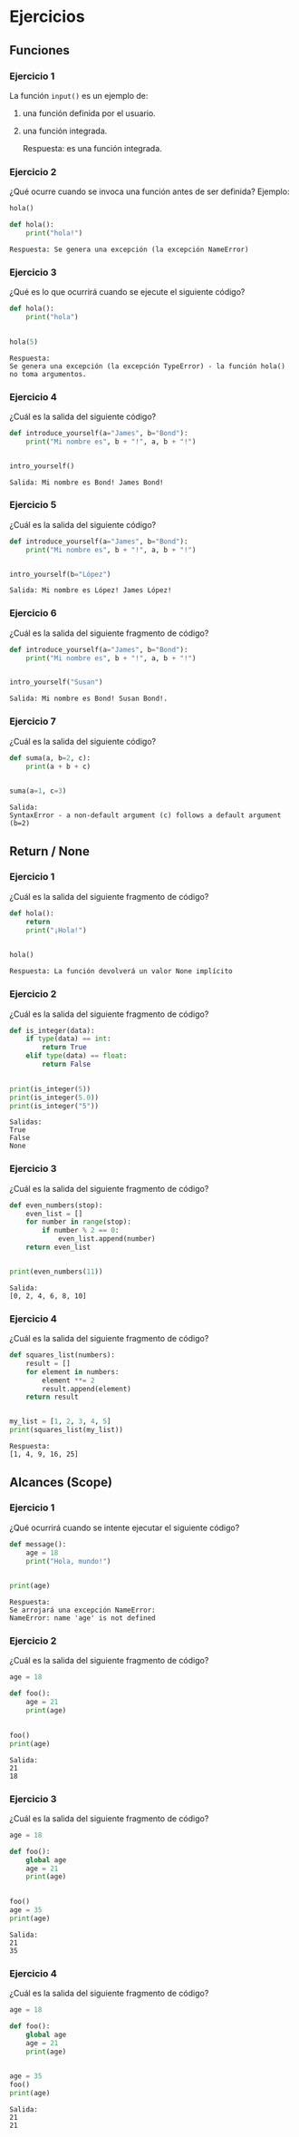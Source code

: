 # Ejercicios

## Funciones

### Ejercicio 1

La función `input()` es un ejemplo de:

1. una función definida por el usuario.
2. una función integrada.


    Respuesta: es una función integrada.

### Ejercicio 2

¿Qué ocurre cuando se invoca una función antes de ser definida? Ejemplo:

```python
hola()

def hola():
    print("hola!")

```

    Respuesta: Se genera una excepción (la excepción NameError)

### Ejercicio 3

¿Qué es lo que ocurrirá cuando se ejecute el siguiente código?

```python
def hola():
    print("hola")

    
hola(5)
```

    Respuesta: 
    Se genera una excepción (la excepción TypeError) - la función hola() no toma argumentos.

### Ejercicio 4

¿Cuál es la salida del siguiente código?

```python
def introduce_yourself(a="James", b="Bond"):
    print("Mi nombre es", b + "!", a, b + "!")


intro_yourself()
```

    Salida: Mi nombre es Bond! James Bond!

### Ejercicio 5

¿Cuál es la salida del siguiente código?

```python
def introduce_yourself(a="James", b="Bond"):
    print("Mi nombre es", b + "!", a, b + "!")


intro_yourself(b="López")
```

    Salida: Mi nombre es López! James López!

### Ejercicio 6

¿Cuál es la salida del siguiente fragmento de código?
```python
def introduce_yourself(a="James", b="Bond"):
    print("Mi nombre es", b + "!", a, b + "!")


intro_yourself("Susan")
```

    Salida: Mi nombre es Bond! Susan Bond!.

### Ejercicio 7

¿Cuál es la salida del siguiente código?

```python
def suma(a, b=2, c):
    print(a + b + c)

    
suma(a=1, c=3)
```

    Salida:
    SyntaxError - a non-default argument (c) follows a default argument (b=2)

## Return / None

### Ejercicio 1

¿Cuál es la salida del siguiente fragmento de código?

```python
def hola():
    return
    print("¡Hola!")

    
hola()
```

    Respuesta: La función devolverá un valor None implícito

### Ejercicio 2

¿Cuál es la salida del siguiente fragmento de código?

```python
def is_integer(data):
    if type(data) == int:
        return True
    elif type(data) == float:
        return False 

    
print(is_integer(5))
print(is_integer(5.0))
print(is_integer("5"))
```

    Salidas:
    True
    False
    None

### Ejercicio 3

¿Cuál es la salida del siguiente fragmento de código?

```python
def even_numbers(stop):
    even_list = []
    for number in range(stop):
        if number % 2 == 0:
            even_list.append(number)
    return even_list


print(even_numbers(11))
```

    Salida:
    [0, 2, 4, 6, 8, 10] 

### Ejercicio 4

¿Cuál es la salida del siguiente fragmento de código?

```python
def squares_list(numbers):
    result = []
    for element in numbers:
        element **= 2
        result.append(element)
    return result


my_list = [1, 2, 3, 4, 5]
print(squares_list(my_list))
```

    Respuesta:
    [1, 4, 9, 16, 25]

## Alcances (Scope)

### Ejercicio 1

¿Qué ocurrirá cuando se intente ejecutar el siguiente código?

```python
def message():
    age = 18
    print("Hola, mundo!")

    
print(age)
```

    Respuesta:
    Se arrojará una excepción NameError:
    NameError: name 'age' is not defined

### Ejercicio 2

¿Cuál es la salida del siguiente fragmento de código?

```python
age = 18

def foo():
    age = 21
    print(age)

    
foo()
print(age)

```

    Salida:
    21
    18

### Ejercicio 3

¿Cuál es la salida del siguiente fragmento de código?

```python
age = 18

def foo():
    global age
    age = 21
    print(age)

    
foo()
age = 35
print(age)
```

    Salida:
    21
    35

### Ejercicio 4

¿Cuál es la salida del siguiente fragmento de código?

```python
age = 18

def foo():
    global age
    age = 21
    print(age)

    
age = 35
foo()
print(age)
```

    Salida:
    21
    21
